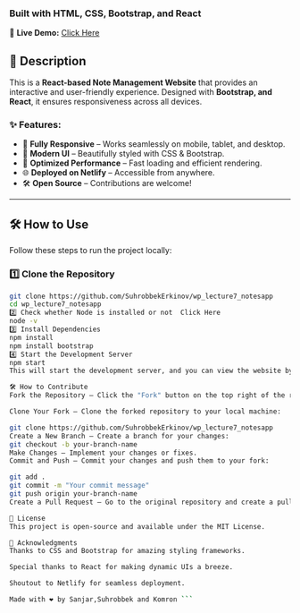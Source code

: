 ### Built with HTML, CSS, Bootstrap, and React  

🚀 **Live Demo:** [Click Here](https://ubiquitous-kelpie-09bb0e.netlify.app/)  

## 📌 Description  

This is a **React-based Note Management Website** that provides an interactive and user-friendly experience. Designed with **Bootstrap, and React**, it ensures responsiveness across all devices.  

### ✨ Features:
- 📱 **Fully Responsive** – Works seamlessly on mobile, tablet, and desktop.  
- 🎨 **Modern UI** – Beautifully styled with CSS & Bootstrap.  
- 🚀 **Optimized Performance** – Fast loading and efficient rendering.  
- 🌐 **Deployed on Netlify** – Accessible from anywhere.  
- 🛠️ **Open Source** – Contributions are welcome!  

---

## 🛠️ How to Use  

Follow these steps to run the project locally:  

### 1️⃣ Clone the Repository  
```bash
git clone https://github.com/SuhrobbekErkinov/wp_lecture7_notesapp
cd wp_lecture7_notesapp
2️⃣ Check whether Node is installed or not  Click Here  
node -v 
3️⃣ Install Dependencies
npm install
npm install bootstrap
4️⃣ Start the Development Server
npm start
This will start the development server, and you can view the website by navigating to http://localhost:3000 in your browser.

🛠️ How to Contribute
Fork the Repository – Click the "Fork" button on the top right of the repository page.

Clone Your Fork – Clone the forked repository to your local machine:

git clone https://github.com/SuhrobbekErkinov/wp_lecture7_notesapp
Create a New Branch – Create a branch for your changes:
git checkout -b your-branch-name
Make Changes – Implement your changes or fixes.
Commit and Push – Commit your changes and push them to your fork:

git add .
git commit -m "Your commit message"
git push origin your-branch-name
Create a Pull Request – Go to the original repository and create a pull request from your branch.

📄 License
This project is open-source and available under the MIT License.

🙏 Acknowledgments
Thanks to CSS and Bootstrap for amazing styling frameworks.

Special thanks to React for making dynamic UIs a breeze.

Shoutout to Netlify for seamless deployment.

Made with ❤️ by Sanjar,Suhrobbek and Komron ```
 ```
